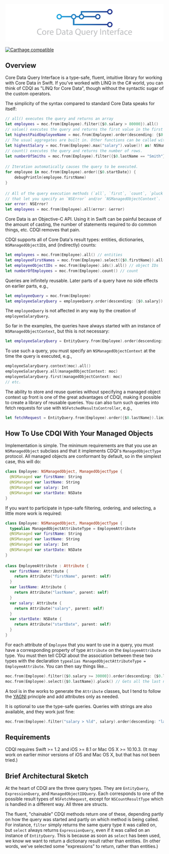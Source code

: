 ![CoreDataQueryInterface](CoreDataQueryInterface.png)

<!-- [![Build Status](https://travis-ci.org/Prosumma/CoreDataQueryInterface.svg)](https://travis-ci.org/Prosumma/CoreDataQueryInterface) -->
[![Carthage compatible](https://img.shields.io/badge/Carthage-compatible-4BC51D.svg?style=flat)](https://github.com/Carthage/Carthage)

## Overview

Core Data Query Interface is a type-safe, fluent, intuitive library for working with Core Data in Swift. If you've worked with LINQ in the C# world, you can think of CDQI as "LINQ for Core Data", though without the syntactic sugar of the custom operators.

The simplicity of the syntax compared to standard Core Data speaks for itself:

```swift
// all() executes the query and returns an array
let employees = moc.from(Employee).filter({$0.salary > 80000}).all()
// value() executes the query and returns the first value in the first row.
let highestPaidEmployeeName = moc.from(Employee).order(descending: {$0.salary}).select({$0.name}).limit(1).value()! as! NSNumber
// The usual aggregates are built in. Other functions can be called with the `function` method.
let highestSalary = moc.from(Employee).max("salary").value()! as! NSNumber
// count() executes the query and returns the number of rows.
let numberOfSmiths = moc.from(Employee).filter({$0.lastName == "Smith"}).count()

// Iteration automatically causes the query to be executed.
for employee in moc.from(Employee).order({$0.startDate}) {
    debugPrintln(employee.firstName)
}

// All of the query execution methods (`all`, `first`, `count`, `pluck`, and `value') have overloads
// that let you specify an `NSError` and/or `NSManagedObjectContext`.
var error: NSError?
let employees = moc.from(Employee).all(error: &error)
```

Core Data is an Objective-C API. Using it in Swift can be painful because of the amount of casting, the number of statements required to do common things, etc. CDQI removes that pain.

CDQI supports all of Core Data's result types: entities, dictionaries, `NSManagedObjectID`s, and (indirectly) counts:

```swift
let employees = moc.from(Employee).all() // entities
let employeeFirstNames = moc.from(Employee).select({$0.firstName}).all() // array of dictionaries
let employeeObjectIDs = moc.from(Employee).ids().all() // object IDs
let numberOfEmployees = moc.from(Employee).count() // count
```

Queries are infinitely reusable. Later parts of a query have no side effects on earlier parts, e.g.,

```swift
let employeeQuery = moc.from(Employee)
let employeeSalaryQuery = employeeQuery.order(descending: {$0.salary})
```

The `employeeQuery` is not affected in any way by the creation of `employeeSalaryQuery`. 

So far in the examples, the queries have always started with an instance of `NSManagedObjectContext`, but this is not necessary:

```swift
let employeeSalaryQuery = EntityQuery.from(Employee).order(descending: {$0.salary})
```

To use such a query, you must specify an `NSManagedObjectContext` at the time the query is executed, e.g.,

```swift
employeeSalaryQuery.context(moc).all()
employeeSalaryQuery.all(managedObjectContext: moc)
employeeSalaryQuery.first(managedObjectContext: moc)
// etc.
```

The ability to store and reuse queries without specifying a managed object context up front is one of the great advantages of CDQI, making it possible to create a library of reusable queries. You can also turn such queries into fetch requests for use with `NSFetchedResultsController`, e.g.,

```swift
let fetchRequest = EntityQuery.from(Employee).order({$0.lastName}).limit(20).request()
```
## How To Use CDQI With Your Managed Objects

Implementation is simple. The minimum requirements are that you use an `NSManagedObject` subclass and that it implements CDQI's `ManagedObjectType` protocol. All managed objects are conformant by default, so in the simplest case, this will do:

```swift
class Employee: NSManagedObject, ManagedObjectType {
  @NSManaged var firstName: String
  @NSManaged var lastName: String
  @NSManaged var salary: Int
  @NSManaged var startDate: NSDate
}
```

If you want to participate in type-safe filtering, ordering, and selecting, a little more work is required:

```swift
class Employee: NSManagedObject, ManagedObjectType {
  typealias ManagedObjectAttributeType = EmployeeAttribute
  @NSManaged var firstName: String
  @NSManaged var lastName: String
  @NSManaged var salary: Int
  @NSManaged var startDate: NSDate
}

class EmployeeAttribute : Attribute {
  var firstName: Attribute {
    return Attribute("firstName", parent: self)
  }
  var lastName: Attribute {
    return Attribute("lastName", parent: self)
  }
  var salary: Attribute {
    return Attribute("salary", parent: self)
  }
  var startDate: NSDate {
    return Attribute("startDate", parent: self)
  }
}
```

For each attribute of `Employee` that you want to use in a query, you must have a corresponding property of type `Attribute` on the `EmployeeAttribute` type. You must then tell CDQI about the association between these two types with the declaration `typealias ManagedObjectAttributeType = EmployeeAttribute`. You can then say things like…

```swift
moc.from(Employee).filter({$0.salary >= 30000}).order(descending: {$0.lastName}, {$0.firstName}).all()
moc.from(Employee).select({$0.lastName}).pluck() // Gets all the last names as an array.
```

A tool is in the works to generate the `Attribute` classes, but I tend to follow the [YAGNI](http://en.wikipedia.org/wiki/You_aren%27t_gonna_need_it) principle and add attributes only as needed.

It is optional to use the type-safe queries. Queries with strings are also available, and they work just fine:

```swift
moc.from(Employee).filter("salary > %ld", salary).order(descending: "lastName", "firstName").all()
```

## Requirements

CDQI requires Swift >= 1.2 and iOS >= 8.1 or Mac OS X >= 10.10.3. (It may work on earlier minor versions of iOS and Mac OS X, but that has not been tried.)

## Brief Architectural Sketch

At the heart of CDQI are the three query types. They are `EntityQuery`, `ExpressionQuery`, and `ManagedObjectIDQuery`. Each corresponds to one of the possible result types of `NSFetchRequest`, except for `NSCountResultType` which is handled in a different way.  All three are structs.

The fluent, "chainable" CDQI methods return one of these, depending partly on how the query was started and partly on which method is being called. For instance, `filter` simply returns the same query type it was called on, but `select` always returns `ExpressionQuery`, even if it was called on an instance of `EntityQuery`. This is because as soon as `select` has been used, we know we want to return a dictionary result rather than entities. (In other words, we've selected some "expressions" to return, rather than entities.)

